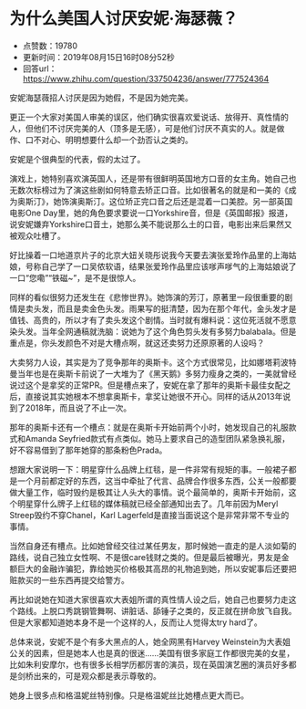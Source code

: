 # 为什么美国人讨厌安妮·海瑟薇？
- 点赞数：19780
- 更新时间：2019年08月15日16时08分52秒
- 回答url：https://www.zhihu.com/question/337504236/answer/777524364
<body>
 <p data-pid="Dlq2X2fR">安妮海瑟薇招人讨厌是因为她假，不是因为她完美。</p>
 <p data-pid="m7KaXFrP">更正一个大家对美国人审美的误区，他们确实很喜欢爱说话、放得开、真性情的人，但他们不讨厌完美的人（顶多是无感），可是他们讨厌不真实的人。就是做作、口不对心、明明想要什么却一个劲否认之类的。</p>
 <p data-pid="1xZKIl_J">安妮是个很典型的代表，假的太过了。</p>
 <p data-pid="nxpgNix-">演戏上，她特别喜欢演英国人，还是带有很鲜明英国地方口音的女主角。她自己也无数次标榜过为了演这些剧如何特意去矫正口音。比如很著名的就是和一美的《成为奥斯汀》，她饰演奥斯汀。这位矫正完口音之后还是混着一口美腔。另一部英国电影One Day里，她的角色要求要说一口Yorkshire音，但是《英国邮报》报道，说安妮嫌弃Yorkshire口音土，她那么美不能说那么土的口音，电影出来后果然又被观众吐槽了。</p>
 <p data-pid="X54iM_D4">好比操着一口地道京片子的北京大妞关晓彤说我今天要去演张爱玲作品里的上海姑娘，号称自己学了一口吴侬软语，结果张爱玲作品里应该嗲声嗲气的上海姑娘说了一口“您嘞”“铁磁~”，是不是很惊人。</p>
 <p data-pid="TTjBL1Ye">同样的看似很努力还发生在《悲惨世界》。她饰演的芳汀，原著里一段很重要的剧情是卖头发，而且是卖金色头发。雨果写的挺清楚，因为在那个年代，金头发才是值钱、高贵的，所以才有了卖头发这个剧情。当时就有爆料说：这位死活就不愿意染头发。当年全网通稿就洗脑：说她为了这个角色剪头发有多努力balabala。但是重点是，你头发颜色不对是大槽点啊，就这还卖努力还原原著的人设吗？</p>
 <p data-pid="9Fi1yR9b">大卖努力人设，其实是为了竞争那年的奥斯卡。这个方式很常见，比如娜塔莉波特曼当年也是在奥斯卡前说了一大堆为了《黑天鹅》多努力瘦身之类的，一美就曾经说过这个是拿奖的正常PR。但是槽点来了，安妮在拿了那年的奥斯卡最佳女配之后，直接说其实她根本不想拿奥斯卡，拿奖让她很不开心。同样的话从2013年说到了2018年，而且说了不止一次。</p>
 <p data-pid="v4znhp2S">那年的奥斯卡还有一个槽点：就是在奥斯卡开始前两个小时，她发现自己的礼服款式和Amanda Seyfried款式有点类似。她马上要求自己的造型团队紧急换礼服，好不容易借到了那年她穿的那条粉色Prada。</p>
 <p data-pid="Ga-ZBp7N">想跟大家说明一下：明星穿什么品牌上红毯，是一件非常有规矩的事。一般裙子都是一个月前都定好的东西，这当中牵扯了代言、品牌合作很多东西，公关一般都要做大量工作，临时毁约是极其让人头大的事情。说个最简单的，奥斯卡开始前，这个明星穿什么牌子上红毯的媒体稿就已经全部通知出去了。几年前因为Meryl Streep毁约不穿Chanel，Karl Lagerfeld是直接当面说这个是非常非常不专业的事情。</p>
 <p data-pid="DOKhf0Xe">当然自身还有槽点。比如她曾经交往过某任男友，那时候她一直走的是人淡如菊的路线，说自己独立女性啊、不是很care钱财之类的。但是最后被曝光，男友是金额巨大的金融诈骗犯，靠给她买价格极其高昂的礼物追到她，所以安妮事后还要把赃款买的一些东西再提交给警方。</p>
 <p data-pid="mqt5TZqs">再比如说她在知道大家很喜欢大表姐所谓的真性情人设之后，她自己也要努力走这个路线。上脱口秀跳钢管舞啊、讲脏话、舔锤子之类的，反正就在拼命放飞自我。但是大家都知道她本身不是一个这样的人，反而让人觉得太try hard了。</p>
 <p data-pid="zbc6i344">总体来说，安妮不是个有多大黑点的人，她全网黑有Harvey Weinstein为大表姐公关的因素，但是她本人也是真的很迷……美国有很多家庭工作都很完美的女星，比如朱利安摩尔，也有很多长相学历都厉害的演员，现在英国演艺圈的演员好多都是剑桥出来的，可是观众都是表示尊敬的。</p>
 <p data-pid="1wct4Z1K">她身上很多点和格温妮丝特别像。只是格温妮丝比她槽点更大而已。</p>
</body>